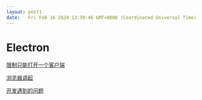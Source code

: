 ```yaml
---
layout: post1
date:   Fri Feb 16 2024 13:39:46 GMT+0000 (Coordinated Universal Time)
---
```

# Electron

[限制只能打开一个客户端](Electron%20bb8957cc57174268a9848e8e3c8bf319/%E9%99%90%E5%88%B6%E5%8F%AA%E8%83%BD%E6%89%93%E5%BC%80%E4%B8%80%E4%B8%AA%E5%AE%A2%E6%88%B7%E7%AB%AF%20d2bdd203d5044d62a584edfb80334085)

[浏览器调起](Electron%20bb8957cc57174268a9848e8e3c8bf319/%E6%B5%8F%E8%A7%88%E5%99%A8%E8%B0%83%E8%B5%B7%20cf2ecbad1d86446d89170b919be4b802)

[开发遇到的问题](Electron%20bb8957cc57174268a9848e8e3c8bf319/%E5%BC%80%E5%8F%91%E9%81%87%E5%88%B0%E7%9A%84%E9%97%AE%E9%A2%98%20405bd13039cc49218907c51e1e7d766c)